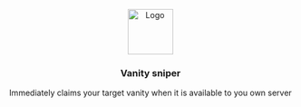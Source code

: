 <p align="center">
  <a href="https://github.com/Xvirus-Team/xvirus-tools">
    <img src="[https://xvirus.lol/xicon.png](https://ibb.co/dJPDXwz)" alt="Logo" width="80" height="80">
  </a>

  <h3 align="center">Vanity sniper</h3>

  <p align="center">
    Immediately claims your target vanity when it is available to you own server
    <br/>
    <br/>
  </p>
</p>
